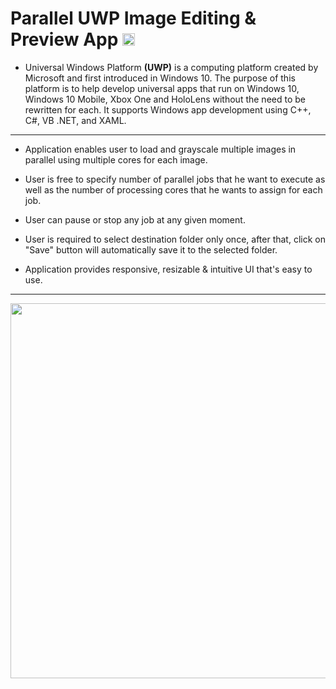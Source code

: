 # Parallel UWP Image Editing & Preview App <img src = "..\assets\Parallelator\Assets\parallel.png" width = 20>

- Universal Windows Platform **(UWP)** is a computing platform created by Microsoft and first introduced in Windows 10. The purpose of this platform is to help develop universal apps that run on Windows 10, Windows 10 Mobile, Xbox One and HoloLens without the need to be rewritten for each. It supports Windows app development using C++, C#, VB .NET, and XAML.
---
- Application enables user to load and grayscale multiple images in parallel using multiple cores for each image.
- User is free to specify number of parallel jobs that he want to execute as well as the number of processing cores that he wants to assign for each job.

- User can pause or stop any job at any given moment.
- User is required to select destination folder only once, after that, click on "Save" button will automatically save it to the selected folder.
- Application provides responsive, resizable & intuitive UI that's easy to use.
---
<img src = "..\assets\Demo.PNG" width = 600/>
